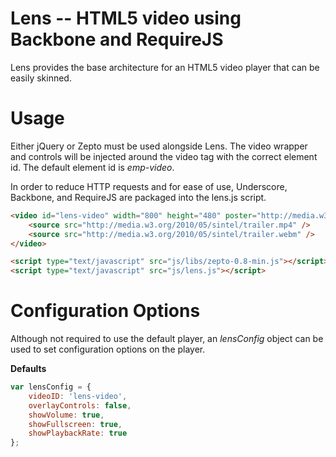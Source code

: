 # Lens -- HTML5 video using Backbone and RequireJS

Lens provides the base architecture for an HTML5 video player that can be easily skinned.

# Usage

Either jQuery or Zepto must be used alongside Lens. The video wrapper and controls will be injected around the video tag with the correct element id. The default element id is *emp-video*.

In order to reduce HTTP requests and for ease of use, Underscore, Backbone, and RequireJS are packaged into the lens.js script.

``` html
<video id="lens-video" width="800" height="480" poster="http://media.w3.org/2010/05/sintel/poster.png">
	<source src="http://media.w3.org/2010/05/sintel/trailer.mp4" />
	<source src="http://media.w3.org/2010/05/sintel/trailer.webm" />
</video>

<script type="text/javascript" src="js/libs/zepto-0.8-min.js"></script>
<script type="text/javascript" src="js/lens.js"></script>
```

# Configuration Options

Although not required to use the default player, an *lensConfig* object can be used to set configuration options on the player.

**Defaults**

``` js
var lensConfig = {
	videoID: 'lens-video',
	overlayControls: false,
	showVolume: true,
	showFullscreen: true,
	showPlaybackRate: true
};
```